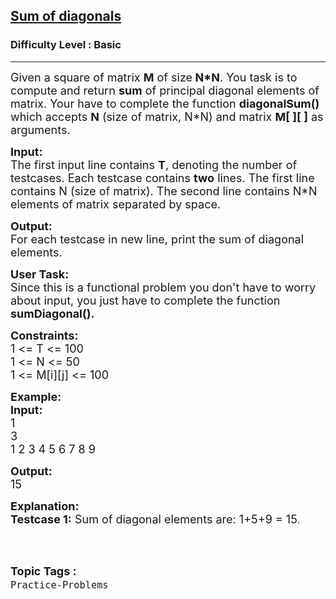 <h2><a href="https://www.geeksforgeeks.org/problems/sum-of-diagonals-1587115621/1?page=4&difficulty=School,Basic,Easy,Medium&status=unsolved&sortBy=accuracy">Sum of diagonals</a></h2><h3>Difficulty Level : Basic</h3><hr><div class="problems_problem_content__Xm_eO"><p><span style="font-size: 18px;">Given a square of matrix <strong>M</strong> of size<strong> N*N</strong>. You task is to compute and return <strong>sum</strong> of principal diagonal elements of matrix. Your have to complete the function <strong>diagonalSum() </strong>which accepts <strong>N</strong> (size of matrix, N*N) and matrix <strong>M[ ][ ]</strong> as arguments.</span></p>
<p><span style="font-size: 18px;"><strong>Input:</strong><br>The first input line contains <strong>T</strong>, denoting the number of testcases. Each testcase contains <strong>two</strong> lines. The first line contains N (size of matrix). The second line contains N*N elements of matrix separated by space.</span></p>
<p><span style="font-size: 18px;"><strong>Output:</strong><br>For each testcase in new line, print the sum of diagonal elements.</span></p>
<p><span style="font-size: 18px;"><strong>User Task:</strong><br>Since this is a functional problem you don't have to worry about input, you just have to complete the function <strong>sumDiagonal().</strong></span></p>
<p><span style="font-size: 18px;"><strong>Constraints:</strong><br>1 &lt;= T &lt;= 100<br>1 &lt;= N &lt;= 50<br>1 &lt;= M[i][j] &lt;= 100</span></p>
<p><span style="font-size: 18px;"><strong>Example:<br>Input:</strong><br>1<br>3<br>1 2 3 4 5 6 7 8 9</span></p>
<p><span style="font-size: 18px;"><strong>Output:</strong><br>15</span></p>
<p><span style="font-size: 18px;"><strong>Explanation:<br>Testcase 1:</strong> Sum of diagonal elements are: 1+5+9 = 15</span>.<br>&nbsp;</p></div><br><p><span style=font-size:18px><strong>Topic Tags : </strong><br><code>Practice-Problems</code>&nbsp;